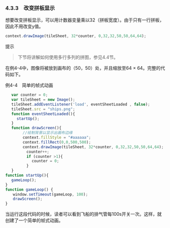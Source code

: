 ### 4.3.3　改变拼板显示

想要改变拼板显示，可以用计数器变量乘以32（拼板宽度）。由于只有一行拼板，因此不用改变y值。

```javascript
context.drawImage(tileSheet, 32*counter, 0,32,32,50,50,64,64);
```

提示

> 下节将讲解如何使用多行多列的拼图，参见4.4节。

在例4-4中，图像将被放到画布的（50，50）处，并且缩放至64 × 64。完整的代码如下。

例4-4　简单的帧式动画

```javascript
　 var counter = 0;
　 var tileSheet = new Image();
　 tileSheet.addEventListener('load', eventSheetLoaded , false);
　 tileSheet.src = "ships.png";
　 function eventSheetLoaded(){
　　　startUp();
　 }
　 function drawScreen(){
　　　　 //绘制背景以显示出画布边缘
　　　　 context.fillStyle = "#aaaaaa";
　　　　 context.fillRect(0,0,500,500);
　　　　 context.drawImage(tileSheet, 32*counter, 0,32,32,50,50,64,64);
　　　　　 counter++;
　　　　　 if (counter >1){
　　　　　　　counter = 0;
　　　　　 }
　 }
function startUp(){
　 gameLoop();
}
function gameLoop() {
　　window.setTimeout(gameLoop, 100);
　　drawScreen();
}
```

当运行这段代码的时候，读者可以看到飞船的排气管每100s开关一次。这样，就创建了一个简单的帧式动画。

